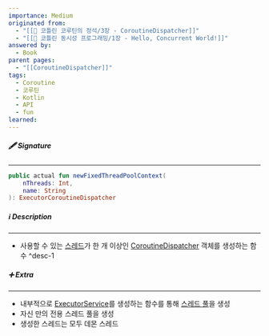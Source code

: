 ```yaml
---
importance: Medium
originated from:
  - "[[📘 코틀린 코루틴의 정석/3장 - CoroutineDispatcher]]"
  - "[[📘 코틀린 동시성 프로그래밍/1장 - Hello, Concurrent World!]]"
answered by:
  - Book
parent pages:
  - "[[CoroutineDispatcher]]"
tags:
  - Coroutine
  - 코루틴
  - Kotlin
  - API
  - fun
learned:
---
```

##### 🖋️ Signature
---
```Kotlin
public actual fun newFixedThreadPoolContext(
    nThreads: Int,
    name: String
): ExecutorCoroutineDispatcher
```

##### ℹ️ Description
---
- 사용할 수 있는 [스레드](스레드.md)가 한 개 이상인 [CoroutineDispatcher](CoroutineDispatcher.md) 객체를 생성하는 함수 ^desc-1

##### ➕ Extra
---
- 내부적으로 [ExecutorService](ExecutorService.md)를 생성하는 함수를 통해 [스레드 풀](스레드%20풀.md)을 생성
- 자신 만의 전용 스레드 풀을 생성
- 생성한 스레드는 모두 데몬 스레드
